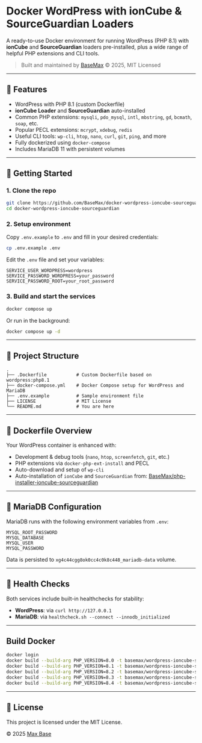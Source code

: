 # Docker WordPress with ionCube & SourceGuardian Loaders

A ready-to-use Docker environment for running WordPress (PHP 8.1) with **ionCube** and **SourceGuardian** loaders pre-installed, plus a wide range of helpful PHP extensions and CLI tools.

> Built and maintained by [BaseMax](https://github.com/BaseMax) © 2025, MIT Licensed

---

## 🧩 Features

* WordPress with PHP 8.1 (custom Dockerfile)
* **ionCube Loader** and **SourceGuardian** auto-installed
* Common PHP extensions: `mysqli`, `pdo_mysql`, `intl`, `mbstring`, `gd`, `bcmath`, `soap`, etc.
* Popular PECL extensions: `mcrypt`, `xdebug`, `redis`
* Useful CLI tools: `wp-cli`, `htop`, `nano`, `curl`, `git`, `ping`, and more
* Fully dockerized using `docker-compose`
* Includes MariaDB 11 with persistent volumes

---

## 🚀 Getting Started

### 1. Clone the repo

```bash
git clone https://github.com/BaseMax/docker-wordpress-ioncube-sourceguardian.git
cd docker-wordpress-ioncube-sourceguardian
```

### 2. Setup environment

Copy `.env.example` to `.env` and fill in your desired credentials:

```bash
cp .env.example .env
```

Edit the `.env` file and set your variables:

```env
SERVICE_USER_WORDPRESS=wordpress
SERVICE_PASSWORD_WORDPRESS=your_password
SERVICE_PASSWORD_ROOT=your_root_password
```

### 3. Build and start the services

```bash
docker compose up
```

Or run in the background:

```bash
docker compose up -d
```

---

## 📁 Project Structure

```
.
├── .Dockerfile           # Custom Dockerfile based on wordpress:php8.1
├── docker-compose.yml    # Docker Compose setup for WordPress and MariaDB
├── .env.example          # Sample environment file
├── LICENSE               # MIT License
└── README.md             # You are here
```

---

## 🧱 Dockerfile Overview

Your WordPress container is enhanced with:

* Development & debug tools (`nano`, `htop`, `screenfetch`, `git`, etc.)
* PHP extensions via `docker-php-ext-install` and PECL
* Auto-download and setup of `wp-cli`
* Auto-installation of `ionCube` and `SourceGuardian` from:
  [BaseMax/php-installer-ioncube-sourceguardian](https://github.com/BaseMax/php-installer-ioncube-sourceguardian)

---

## 🐬 MariaDB Configuration

MariaDB runs with the following environment variables from `.env`:

```env
MYSQL_ROOT_PASSWORD
MYSQL_DATABASE
MYSQL_USER
MYSQL_PASSWORD
```

Data is persisted to `xg4c44cgg8ok0cc4c0k8c448_mariadb-data` volume.

---

## 🧪 Health Checks

Both services include built-in healthchecks for stability:

* **WordPress**: via `curl http://127.0.0.1`
* **MariaDB**: via `healthcheck.sh --connect --innodb_initialized`

---
## Build Docker

```bash
docker login
docker build --build-arg PHP_VERSION=8.0 -t basemax/wordpress-ioncube-sourceguardian:php8.0 .
docker build --build-arg PHP_VERSION=8.1 -t basemax/wordpress-ioncube-sourceguardian:php8.1 .
docker build --build-arg PHP_VERSION=8.2 -t basemax/wordpress-ioncube-sourceguardian:php8.2 .
docker build --build-arg PHP_VERSION=8.3 -t basemax/wordpress-ioncube-sourceguardian:php8.3 .
docker build --build-arg PHP_VERSION=8.4 -t basemax/wordpress-ioncube-sourceguardian:php8.4 .
```

---

## 📝 License

This project is licensed under the MIT License.

© 2025 [Max Base](https://github.com/BaseMax)
